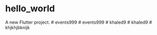 # hello_world

A new Flutter project.
#   e v e n t s 9 9 9  
 #   e v e n t s 9 9 9  
 #   k h a l e d 9  
 #   k h a l e d 9  
 #   k h j k h j b k n i j k  
 
